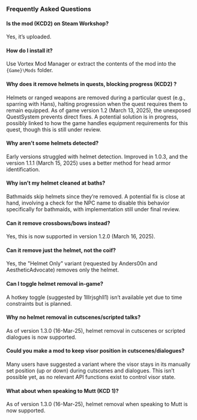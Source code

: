### Frequently Asked Questions

#### Is the mod (KCD2) on Steam Workshop?
Yes, it’s uploaded.

#### How do I install it?
Use Vortex Mod Manager or extract the contents of the mod into the `{Game}\Mods` folder.

#### Why does it remove helmets in quests, blocking progress (KCD2) ?
Helmets or ranged weapons are removed during a particular quest (e.g., sparring with Hans), halting progression when the quest requires them to remain equipped. As of game version 1.2 (March 13, 2025), the unexposed QuestSystem prevents direct fixes. A potential solution is in progress, possibly linked to how the game handles equipment requirements for this quest, though this is still under review.

#### Why aren’t some helmets detected?
Early versions struggled with helmet detection. Improved in 1.0.3, and the version 1.1.1 (March 15, 2025) uses a better method for head armor identification.

#### Why isn’t my helmet cleaned at baths?
Bathmaids skip helmets since they’re removed. A potential fix is close at hand, involving a check for the NPC name to disable this behavior specifically for bathmaids, with implementation still under final review.

#### Can it remove crossbows/bows instead?
Yes, this is now supported in version 1.2.0 (March 16, 2025).

#### Can it remove just the helmet, not the coif?
Yes, the "Helmet Only" variant (requested by Anders00n and AestheticAdvocate) removes only the helmet.

#### Can I toggle helmet removal in-game?
A hotkey toggle (suggested by 1lllrjsghll1) isn’t available yet due to time constraints but is planned.

#### Why no helmet removal in cutscenes/scripted talks?
As of version 1.3.0 (16-Mar-25), helmet removal in cutscenes or scripted dialogues is now supported.

#### Could you make a mod to keep visor position in cutscenes/dialogues?
Many users have suggested a variant where the visor stays in its manually set position (up or down) during cutscenes and dialogues. This isn’t possible yet, as no relevant API functions exist to control visor state.

#### What about when speaking to Mutt (KCD 1)?
As of version 1.3.0 (16-Mar-25), helmet removal when speaking to Mutt is now supported.